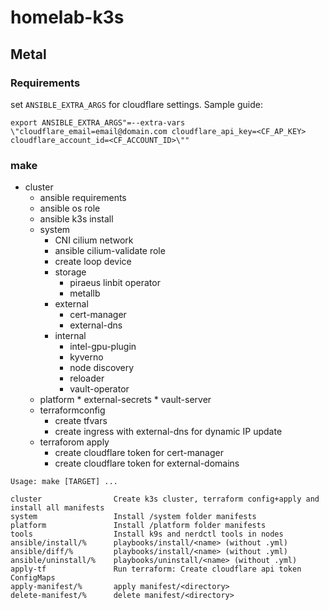 # homelab-k3s


## Metal

### Requirements

set `ANSIBLE_EXTRA_ARGS` for cloudflare settings. Sample guide:

```
export ANSIBLE_EXTRA_ARGS"=--extra-vars \"cloudflare_email=email@domain.com cloudflare_api_key=<CF_AP_KEY> cloudflare_account_id=<CF_ACCOUNT_ID>\""
```


### make

* cluster
  * ansible requirements
  * ansible os role
  * ansible k3s install
  * system
    * CNI cilium network
    * ansible cilium-validate role
    * create loop device
    * storage
        * piraeus linbit operator
        * metallb
    * external
        * cert-manager
        * external-dns
    * internal
        * intel-gpu-plugin
        * kyverno
        * node discovery
        * reloader
        * vault-operator
  * platform
        * external-secrets
        * vault-server
  * terraformconfig
    * create tfvars
    * create ingress with external-dns for dynamic IP update
  * terraforom apply
    * create cloudflare token for cert-manager
    * create cloudflare token for external-domains

```
Usage: make [TARGET] ...

cluster                Create k3s cluster, terraform config+apply and install all manifests
system                 Install /system folder manifests
platform               Install /platform folder manifests
tools                  Install k9s and nerdctl tools in nodes
ansible/install/%      playbooks/install/<name> (without .yml)
ansible/diff/%         playbooks/install/<name> (without .yml)
ansible/uninstall/%    playbooks/uninstall/<name> (without .yml)
apply-tf               Run terraform: Create cloudflare api token ConfigMaps
apply-manifest/%       apply manifest/<directory>
delete-manifest/%      delete manifest/<directory>
```

